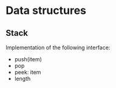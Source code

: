 # Data structures

## Stack
Implementation of the following interface:

- push(item)
- pop
- peek: item
- length